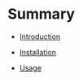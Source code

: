 
# Summary

* [Introduction](README.md)
<!-- - [Table of Contents](README.md#table-of-contents)
- [Introduction](README.md#introduction)
- [Features](README.md#features)
- [Installation](README.md#installation)
- [Usage](README.md#usage)
- [Conclusion](README.md#conclusion)
- [Contribution](README.md#contribution)
- [License](README.md#license)
- [Acknowledgements](README.md#acknowledgements) -->

* [Installation](docs/installation.md)
<!-- - [Table of Contents](docs/installation.md#table-of-contents)
- [Getting Started](docs/installation.md#getting-started)
  - [Prerequisites](docs/installation.md#prerequisites)
  - [Installing Node.js and npm](docs/installation.md#installing-nodejs-and-npm)
    - [Windows](docs/installation.md#windows)
    - [macOS](docs/installation.md#macos)
    - [Ubuntu](docs/installation.md#ubuntu)
    - [Optional: Install Yarn](docs/installation.md#optional-install-yarn)
  - [Node Version Management with nvm](docs/installation.md#node-version-management-with-nvm)
    - [Benefits of Using nvm](docs/installation.md#benefits-of-using-nvm)
    - [Installing nvm](docs/installation.md#installing-nvm)
      - [Windows](docs/installation.md#windows-1)
      - [macOS and Ubuntu](docs/installation.md#macos-and-ubuntu)
  - [Using nvm to Install Node.js](docs/installation.md#using-nvm-to-install-nodejs)
- [Download, Build and Pack the library](docs/installation.md#download-build-and-pack-the-library) -->
  
* [Usage](docs/usage.md)
<!-- - [Table of Contents](docs/usage.md#table-of-contents)
- [Directory Structure](docs/usage.md#directory-structure)
- [Smart DB Library Code Structure](docs/usage.md#smart-db-library-code-structure)
  - [Entities](docs/usage.md#entities)
  - [BackEnd](docs/usage.md#backend)
  - [FrontEnd](docs/usage.md#frontend)
  - [Commons](docs/usage.md#commons)
  - [lib](docs/usage.md#lib)
  - [hooks](docs/usage.md#hooks)
  - [store](docs/usage.md#store)
- [Setting Up New Projects](docs/usage.md#setting-up-new-projects)
  - [Usage of the library](docs/usage.md#usage-of-the-library)
  - [Example Project](docs/usage.md#example-project)
    - [Running the Example Project](docs/usage.md#running-the-example-project)
  - [Custom Entities](docs/usage.md#custom-entities)
    - [Normal Entities](docs/usage.md#normal-entities)
      - [Test Entity Files](docs/usage.md#test-entity-files)
    - [Smart DB Entities](docs/usage.md#smart-db-entities)
      - [Dummy Entity Files](docs/usage.md#dummy-entity-files)
  - [Root Backend File](docs/usage.md#root-backend-file)
    - [Root Backend File Example](docs/usage.md#root-backend-file-example)
    - [Endpoints Configuration](docs/usage.md#endpoints-configuration)
  - [NextJs Api Handler Files](docs/usage.md#nextjs-api-handler-files) -->
